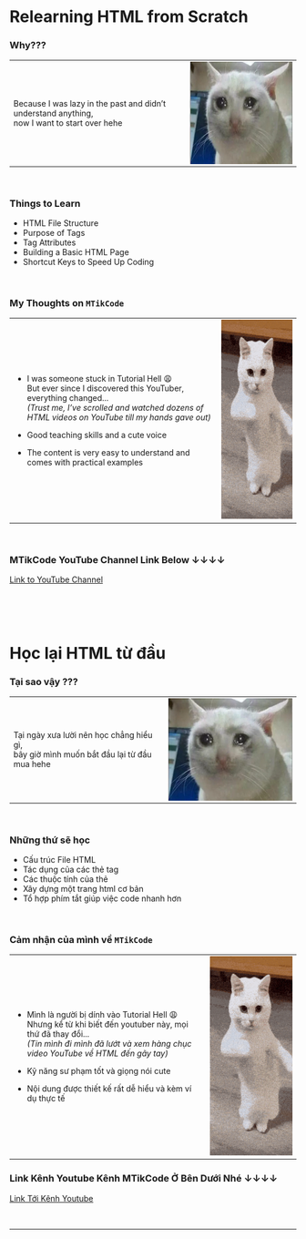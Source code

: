 
# Relearning HTML from Scratch
### Why???

<table>
    <tr>
        <td>Because I was lazy in the past and didn’t understand anything, <br>now I want to start over hehe</td>
        <td>
            <img src="assets\cry_cat.webp" alt="crying cat huhu" width="280" height="180" style="display:block; margin:auto;">
        </td>
    </tr>
</table>
<br>




### Things to Learn
- HTML File Structure
- Purpose of Tags
- Tag Attributes
- Building a Basic HTML Page
- Shortcut Keys to Speed Up Coding  
<br>


### My Thoughts on `MTikCode`

<table>
<tr>
  <td>

- I was someone stuck in Tutorial Hell 😩  
  But ever since I discovered this YouTuber, everything changed...  
  *(Trust me, I’ve scrolled and watched dozens of HTML videos on YouTube till my hands gave out)*

- Good teaching skills and a cute voice  
- The content is very easy to understand and comes with practical examples

  </td>
  <td>
    <img src="./assets/dancing-cat.gif" alt="dancing cat hehee" width="280" height="350">
  </td>
</tr>
</table>
<br>

### MTikCode YouTube Channel Link Below ↓↓↓↓
[Link to YouTube Channel](https://www.youtube.com/@MTikCode)

<br>
<br>
<br>


# Học lại HTML từ đầu
### Tại sao vậy ???
<table>
    <tr>
        <td>Tại ngày xưa lười nên học chẳng hiểu gì, <br>bây giờ mình muốn bắt đầu lại từ đầu mua hehe</td>
        <td>
            <img src="assets\cry_cat.webp" alt="meo khoc huhu" width="280" height="180" style="display:block; margin:auto;">
        </td>
    </tr>

</table>

<br>


### Những thứ sẽ học
- Cấu trúc File HTML
- Tác dụng của các thẻ tag
- Các thuộc tính của thẻ
- Xây dựng một trang html cơ bản 
- Tổ hợp phím tắt giúp việc code nhanh hơn
<br>


### Cảm nhận của mình về `MTikCode`

<table>
<tr>
  <td>

- Mình là người bị dính vào Tutorial Hell 😩  
  Nhưng kể từ khi biết đến youtuber này, mọi thứ đã thay đổi...  
  *(Tin mình đi mình đã lướt và xem hàng chục video YouTube về HTML đến gãy tay)*

- Kỹ năng sư phạm tốt và giọng nói cute  
- Nội dung được thiết kế rất dễ hiểu và kèm ví dụ thực tế

  </td>
  <td>
    <img src="./assets/dancing-cat.gif" alt="meo nhay hehee" width="280" height="350">
  </td>
</tr>
</table>



### Link Kênh Youtube Kênh MTikCode Ở Bên Dưới Nhé ↓↓↓↓

[Link Tới Kênh Youtube](https://www.youtube.com/@MTikCode)

<br>

---






